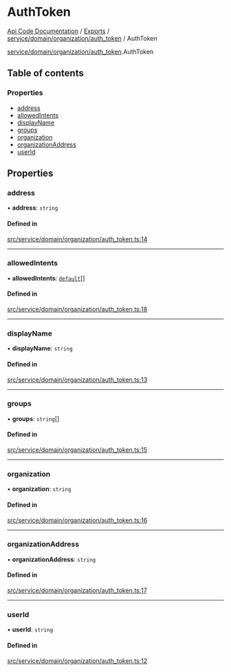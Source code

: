 # AuthToken
 
[Api Code Documentation](../README.md) / [Exports](../modules.md) / [service/domain/organization/auth\_token](../modules/service_domain_organization_auth_token.md) / AuthToken

[service/domain/organization/auth_token](../modules/service_domain_organization_auth_token.md).AuthToken

## Table of contents

### Properties

- [address](service_domain_organization_auth_token.AuthToken.md#address)
- [allowedIntents](service_domain_organization_auth_token.AuthToken.md#allowedintents)
- [displayName](service_domain_organization_auth_token.AuthToken.md#displayname)
- [groups](service_domain_organization_auth_token.AuthToken.md#groups)
- [organization](service_domain_organization_auth_token.AuthToken.md#organization)
- [organizationAddress](service_domain_organization_auth_token.AuthToken.md#organizationaddress)
- [userId](service_domain_organization_auth_token.AuthToken.md#userid)

## Properties

### address

• **address**: `string`

#### Defined in

[src/service/domain/organization/auth_token.ts:14](https://github.com/openkfw/TruBudget/blob/f6ee764/api/src/service/domain/organization/auth_token.ts#L14)

___

### allowedIntents

• **allowedIntents**: [`default`](../modules/authz_intents.md#default)[]

#### Defined in

[src/service/domain/organization/auth_token.ts:18](https://github.com/openkfw/TruBudget/blob/f6ee764/api/src/service/domain/organization/auth_token.ts#L18)

___

### displayName

• **displayName**: `string`

#### Defined in

[src/service/domain/organization/auth_token.ts:13](https://github.com/openkfw/TruBudget/blob/f6ee764/api/src/service/domain/organization/auth_token.ts#L13)

___

### groups

• **groups**: `string`[]

#### Defined in

[src/service/domain/organization/auth_token.ts:15](https://github.com/openkfw/TruBudget/blob/f6ee764/api/src/service/domain/organization/auth_token.ts#L15)

___

### organization

• **organization**: `string`

#### Defined in

[src/service/domain/organization/auth_token.ts:16](https://github.com/openkfw/TruBudget/blob/f6ee764/api/src/service/domain/organization/auth_token.ts#L16)

___

### organizationAddress

• **organizationAddress**: `string`

#### Defined in

[src/service/domain/organization/auth_token.ts:17](https://github.com/openkfw/TruBudget/blob/f6ee764/api/src/service/domain/organization/auth_token.ts#L17)

___

### userId

• **userId**: `string`

#### Defined in

[src/service/domain/organization/auth_token.ts:12](https://github.com/openkfw/TruBudget/blob/f6ee764/api/src/service/domain/organization/auth_token.ts#L12)
